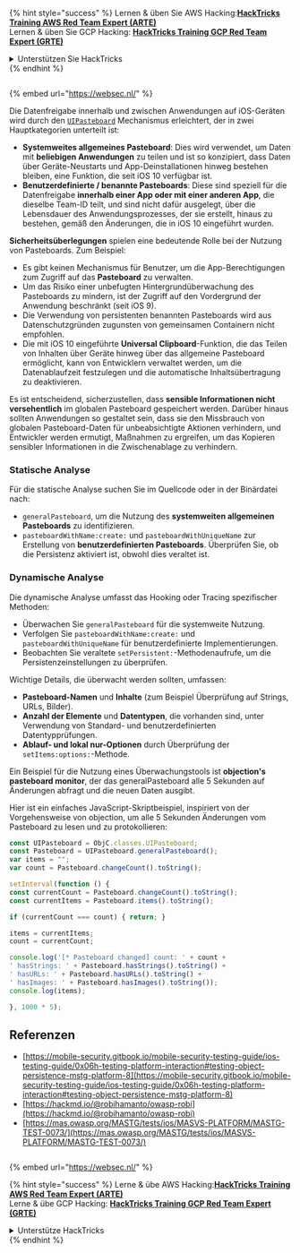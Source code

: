 {% hint style="success" %}
Lernen & üben Sie AWS Hacking:<img src="/.gitbook/assets/arte.png" alt="" data-size="line">[**HackTricks Training AWS Red Team Expert (ARTE)**](https://training.hacktricks.xyz/courses/arte)<img src="/.gitbook/assets/arte.png" alt="" data-size="line">\
Lernen & üben Sie GCP Hacking: <img src="/.gitbook/assets/grte.png" alt="" data-size="line">[**HackTricks Training GCP Red Team Expert (GRTE)**<img src="/.gitbook/assets/grte.png" alt="" data-size="line">](https://training.hacktricks.xyz/courses/grte)

<details>

<summary>Unterstützen Sie HackTricks</summary>

* Überprüfen Sie die [**Abonnementpläne**](https://github.com/sponsors/carlospolop)!
* **Treten Sie der** 💬 [**Discord-Gruppe**](https://discord.gg/hRep4RUj7f) oder der [**Telegram-Gruppe**](https://t.me/peass) bei oder **folgen** Sie uns auf **Twitter** 🐦 [**@hacktricks\_live**](https://twitter.com/hacktricks\_live)**.**
* **Teilen Sie Hacking-Tricks, indem Sie PRs zu den** [**HackTricks**](https://github.com/carlospolop/hacktricks) und [**HackTricks Cloud**](https://github.com/carlospolop/hacktricks-cloud) GitHub-Repos einreichen.

</details>
{% endhint %}

<figure><img src="https://pentest.eu/RENDER_WebSec_10fps_21sec_9MB_29042024.gif" alt=""><figcaption></figcaption></figure>

{% embed url="https://websec.nl/" %}


Die Datenfreigabe innerhalb und zwischen Anwendungen auf iOS-Geräten wird durch den [`UIPasteboard`](https://developer.apple.com/documentation/uikit/uipasteboard) Mechanismus erleichtert, der in zwei Hauptkategorien unterteilt ist:

- **Systemweites allgemeines Pasteboard**: Dies wird verwendet, um Daten mit **beliebigen Anwendungen** zu teilen und ist so konzipiert, dass Daten über Geräte-Neustarts und App-Deinstallationen hinweg bestehen bleiben, eine Funktion, die seit iOS 10 verfügbar ist.
- **Benutzerdefinierte / benannte Pasteboards**: Diese sind speziell für die Datenfreigabe **innerhalb einer App oder mit einer anderen App**, die dieselbe Team-ID teilt, und sind nicht dafür ausgelegt, über die Lebensdauer des Anwendungsprozesses, der sie erstellt, hinaus zu bestehen, gemäß den Änderungen, die in iOS 10 eingeführt wurden.

**Sicherheitsüberlegungen** spielen eine bedeutende Rolle bei der Nutzung von Pasteboards. Zum Beispiel:
- Es gibt keinen Mechanismus für Benutzer, um die App-Berechtigungen zum Zugriff auf das **Pasteboard** zu verwalten.
- Um das Risiko einer unbefugten Hintergrundüberwachung des Pasteboards zu mindern, ist der Zugriff auf den Vordergrund der Anwendung beschränkt (seit iOS 9).
- Die Verwendung von persistenten benannten Pasteboards wird aus Datenschutzgründen zugunsten von gemeinsamen Containern nicht empfohlen.
- Die mit iOS 10 eingeführte **Universal Clipboard**-Funktion, die das Teilen von Inhalten über Geräte hinweg über das allgemeine Pasteboard ermöglicht, kann von Entwicklern verwaltet werden, um die Datenablaufzeit festzulegen und die automatische Inhaltsübertragung zu deaktivieren.

Es ist entscheidend, sicherzustellen, dass **sensible Informationen nicht versehentlich** im globalen Pasteboard gespeichert werden. Darüber hinaus sollten Anwendungen so gestaltet sein, dass sie den Missbrauch von globalen Pasteboard-Daten für unbeabsichtigte Aktionen verhindern, und Entwickler werden ermutigt, Maßnahmen zu ergreifen, um das Kopieren sensibler Informationen in die Zwischenablage zu verhindern.

### Statische Analyse

Für die statische Analyse suchen Sie im Quellcode oder in der Binärdatei nach:
- `generalPasteboard`, um die Nutzung des **systemweiten allgemeinen Pasteboards** zu identifizieren.
- `pasteboardWithName:create:` und `pasteboardWithUniqueName` zur Erstellung von **benutzerdefinierten Pasteboards**. Überprüfen Sie, ob die Persistenz aktiviert ist, obwohl dies veraltet ist.

### Dynamische Analyse

Die dynamische Analyse umfasst das Hooking oder Tracing spezifischer Methoden:
- Überwachen Sie `generalPasteboard` für die systemweite Nutzung.
- Verfolgen Sie `pasteboardWithName:create:` und `pasteboardWithUniqueName` für benutzerdefinierte Implementierungen.
- Beobachten Sie veraltete `setPersistent:`-Methodenaufrufe, um die Persistenzeinstellungen zu überprüfen.

Wichtige Details, die überwacht werden sollten, umfassen:
- **Pasteboard-Namen** und **Inhalte** (zum Beispiel Überprüfung auf Strings, URLs, Bilder).
- **Anzahl der Elemente** und **Datentypen**, die vorhanden sind, unter Verwendung von Standard- und benutzerdefinierten Datentypprüfungen.
- **Ablauf- und lokal nur-Optionen** durch Überprüfung der `setItems:options:`-Methode.

Ein Beispiel für die Nutzung eines Überwachungstools ist **objection's pasteboard monitor**, der das generalPasteboard alle 5 Sekunden auf Änderungen abfragt und die neuen Daten ausgibt.

Hier ist ein einfaches JavaScript-Skriptbeispiel, inspiriert von der Vorgehensweise von objection, um alle 5 Sekunden Änderungen vom Pasteboard zu lesen und zu protokollieren:
```javascript
const UIPasteboard = ObjC.classes.UIPasteboard;
const Pasteboard = UIPasteboard.generalPasteboard();
var items = "";
var count = Pasteboard.changeCount().toString();

setInterval(function () {
const currentCount = Pasteboard.changeCount().toString();
const currentItems = Pasteboard.items().toString();

if (currentCount === count) { return; }

items = currentItems;
count = currentCount;

console.log('[* Pasteboard changed] count: ' + count +
' hasStrings: ' + Pasteboard.hasStrings().toString() +
' hasURLs: ' + Pasteboard.hasURLs().toString() +
' hasImages: ' + Pasteboard.hasImages().toString());
console.log(items);

}, 1000 * 5);
```
## Referenzen

* [https://mobile-security.gitbook.io/mobile-security-testing-guide/ios-testing-guide/0x06h-testing-platform-interaction#testing-object-persistence-mstg-platform-8](https://mobile-security.gitbook.io/mobile-security-testing-guide/ios-testing-guide/0x06h-testing-platform-interaction#testing-object-persistence-mstg-platform-8)
* [https://hackmd.io/@robihamanto/owasp-robi](https://hackmd.io/@robihamanto/owasp-robi)
* [https://mas.owasp.org/MASTG/tests/ios/MASVS-PLATFORM/MASTG-TEST-0073/](https://mas.owasp.org/MASTG/tests/ios/MASVS-PLATFORM/MASTG-TEST-0073/)

<figure><img src="https://pentest.eu/RENDER_WebSec_10fps_21sec_9MB_29042024.gif" alt=""><figcaption></figcaption></figure>

{% embed url="https://websec.nl/" %}


{% hint style="success" %}
Lerne & übe AWS Hacking:<img src="/.gitbook/assets/arte.png" alt="" data-size="line">[**HackTricks Training AWS Red Team Expert (ARTE)**](https://training.hacktricks.xyz/courses/arte)<img src="/.gitbook/assets/arte.png" alt="" data-size="line">\
Lerne & übe GCP Hacking: <img src="/.gitbook/assets/grte.png" alt="" data-size="line">[**HackTricks Training GCP Red Team Expert (GRTE)**<img src="/.gitbook/assets/grte.png" alt="" data-size="line">](https://training.hacktricks.xyz/courses/grte)

<details>

<summary>Unterstütze HackTricks</summary>

* Überprüfe die [**Abonnementpläne**](https://github.com/sponsors/carlospolop)!
* **Tritt der** 💬 [**Discord-Gruppe**](https://discord.gg/hRep4RUj7f) oder der [**Telegram-Gruppe**](https://t.me/peass) bei oder **folge** uns auf **Twitter** 🐦 [**@hacktricks\_live**](https://twitter.com/hacktricks\_live)**.**
* **Teile Hacking-Tricks, indem du PRs zu den** [**HackTricks**](https://github.com/carlospolop/hacktricks) und [**HackTricks Cloud**](https://github.com/carlospolop/hacktricks-cloud) GitHub-Repos einreichst.

</details>
{% endhint %}
